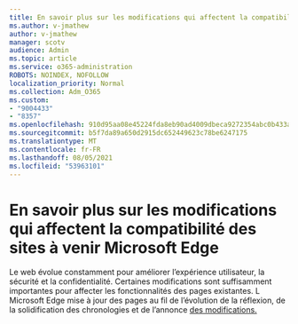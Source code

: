 ```yaml
---
title: En savoir plus sur les modifications qui affectent la compatibilité des sites à venir Microsoft Edge
ms.author: v-jmathew
author: v-jmathew
manager: scotv
audience: Admin
ms.topic: article
ms.service: o365-administration
ROBOTS: NOINDEX, NOFOLLOW
localization_priority: Normal
ms.collection: Adm_O365
ms.custom:
- "9004433"
- "8357"
ms.openlocfilehash: 910d95aa08e45224fda8eb90ad4009dbeca9272354abc0b433a63e4566810f64
ms.sourcegitcommit: b5f7da89a650d2915dc652449623c78be6247175
ms.translationtype: MT
ms.contentlocale: fr-FR
ms.lasthandoff: 08/05/2021
ms.locfileid: "53963101"
---
```

# <a name="learn-about-site-compatibility-affecting-changes-coming-to-microsoft-edge"></a>En savoir plus sur les modifications qui affectent la compatibilité des sites à venir Microsoft Edge

Le web évolue constamment pour améliorer l’expérience utilisateur, la sécurité et la confidentialité. Certaines modifications sont suffisamment importantes pour affecter les fonctionnalités des pages existantes. L Microsoft Edge mise à jour des pages au fil de l’évolution de la réflexion, de la solidification des chronologies et de l’annonce [des modifications.](https://go.microsoft.com/fwlink/?linkid=2135534)
